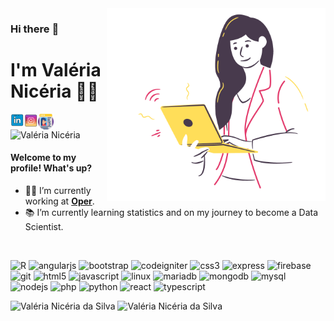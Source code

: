 <img align="right" src="https://raw.githubusercontent.com/ValeriaNiceria/valerianiceria/master/img/girl.png" width="350"/>

### Hi there :wave:
# I'm Valéria Nicéria :woman_technologist:
<a href="https://www.linkedin.com/in/valerianiceria/" target="_blank">
<img align="left" alt="LinkedIn" src="https://raw.githubusercontent.com/ValeriaNiceria/valerianiceria/master/img/icon_linkedin.png" title="LinkedIn" width="22"/>
</a>

<a href="https://www.instagram.com/valeria.niceria.dev/" target="_blank">
<img align="left" alt="Instagram" src="https://raw.githubusercontent.com/ValeriaNiceria/valerianiceria/master/img/icon_instagram.png" title="Instagram" width="22"/>
</a>
  
<a href="https://valerianiceria.github.io/" target="_blank">
<img align="left" alt="Personal Page" src="https://raw.githubusercontent.com/ValeriaNiceria/valerianiceria/master/img/pagina-da-web.png" title="Personal Page" width="25"/>
</a>

<span align="left"> <img src="https://komarev.com/ghpvc/?username=valerianiceria" alt="Valéria Nicéria" /> </span>



#### Welcome to my profile! What's up?

- :woman_technologist: I’m currently working at <b><a href="https://operdata.com.br/" target="_blank" title="Oper">Oper</a></b>.
- :books: I’m currently learning statistics and on my journey to become a Data Scientist.

<br/>

<p align="left"><img src="https://www.rmining.com.br/wp-content/uploads/2015/08/RStudio-Ball.png" alt="R" title="R" width="25" height="25"/> <img src="https://devicons.github.io/devicon/devicon.git/icons/angularjs/angularjs-original.svg" alt="angularjs" title="Angular" width="25" height="25"/> <img src="https://devicons.github.io/devicon/devicon.git/icons/bootstrap/bootstrap-plain.svg" alt="bootstrap" title="Bootstrap" width="25" height="25"/> <img src="https://cdn.worldvectorlogo.com/logos/codeigniter.svg" alt="codeigniter" title="CodeIgniter" width="25" height="25"/> <img src="https://devicons.github.io/devicon/devicon.git/icons/css3/css3-original-wordmark.svg" alt="css3" title="CSS3" width="25" height="25"/> <img src="https://devicons.github.io/devicon/devicon.git/icons/express/express-original-wordmark.svg" alt="express" title="Express" width="25" height="25"/> <img src="https://www.vectorlogo.zone/logos/firebase/firebase-icon.svg" alt="firebase" title="Firebase" width="25" height="25"/> <img src="https://www.vectorlogo.zone/logos/git-scm/git-scm-icon.svg" alt="git" title="Git" width="25" height="25"/> <img src="https://devicons.github.io/devicon/devicon.git/icons/html5/html5-original-wordmark.svg" alt="html5" title="HTML5" width="25" height="25"/> <img src="https://devicons.github.io/devicon/devicon.git/icons/javascript/javascript-original.svg" alt="javascript" title="JavaScript" width="25" height="25"/> <img src="https://devicons.github.io/devicon/devicon.git/icons/linux/linux-original.svg" alt="linux" title="Linux" width="25" height="25"/> <img src="https://www.vectorlogo.zone/logos/mariadb/mariadb-icon.svg" alt="mariadb" title="MariaDB" width="25" height="25"/> <img src="https://devicons.github.io/devicon/devicon.git/icons/mongodb/mongodb-original-wordmark.svg" alt="mongodb" title="MongoDB" width="25" height="25"/> <img src="https://devicons.github.io/devicon/devicon.git/icons/mysql/mysql-original-wordmark.svg" alt="mysql" title="MySQL" width="25" height="25"/> <img src="https://devicons.github.io/devicon/devicon.git/icons/nodejs/nodejs-original-wordmark.svg" alt="nodejs" title="NodeJS" width="25" height="25"/> <img src="https://devicons.github.io/devicon/devicon.git/icons/php/php-original.svg" alt="php" title="PHP" width="25" height="25"/> <img src="https://devicons.github.io/devicon/devicon.git/icons/python/python-original.svg" alt="python" title="Python" width="25" height="25"/> <img src="https://devicons.github.io/devicon/devicon.git/icons/react/react-original-wordmark.svg" alt="react" title="React" width="25" height="25"/> <img src="https://devicons.github.io/devicon/devicon.git/icons/typescript/typescript-original.svg" alt="typescript" title="TypeScript" width="25" height="25"/></p> 

<p align="left">
  <img src="https://github-readme-stats.vercel.app/api?username=valerianiceria&show_icons=true" alt="Valéria Nicéria da Silva" style="max-width:50%; width:50%;">
  <img src="https://github-readme-stats.vercel.app/api/top-langs/?username=valerianiceria&layout=compact&hide=html" alt="Valéria Nicéria da Silva" style="max-width:50%; width:50%;" />
</p>



<!--
**ValeriaNiceria/valerianiceria** is a ✨ _special_ ✨ repository because its `README.md` (this file) appears on your GitHub profile.

Here are some ideas to get you started:

- 🔭 I’m currently working on <a href="https://operdata.com.br/" target="_blank">Oper</a>
- 🌱 I’m currently learning ...
- 👯 I’m looking to collaborate on ...
- 🤔 I’m looking for help with ...
- 💬 Ask me about ...
- 📫 How to reach me: ...
- 😄 Pronouns: ...
- ⚡ Fun fact: ...
-->
